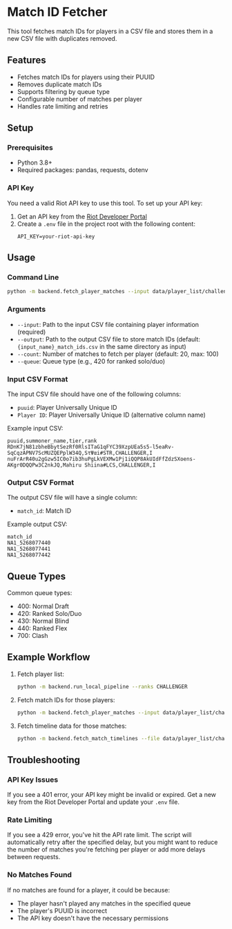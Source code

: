 # Match ID Fetcher

This tool fetches match IDs for players in a CSV file and stores them in a new CSV file with duplicates removed.

## Features

- Fetches match IDs for players using their PUUID
- Removes duplicate match IDs
- Supports filtering by queue type
- Configurable number of matches per player
- Handles rate limiting and retries

## Setup

### Prerequisites

- Python 3.8+
- Required packages: pandas, requests, dotenv

### API Key

You need a valid Riot API key to use this tool. To set up your API key:

1. Get an API key from the [Riot Developer Portal](https://developer.riotgames.com/)
2. Create a `.env` file in the project root with the following content:
   ```
   API_KEY=your-riot-api-key
   ```

## Usage

### Command Line

```bash
python -m backend.fetch_player_matches --input data/player_list/challenger_players.csv --count 50
```

### Arguments

- `--input`: Path to the input CSV file containing player information (required)
- `--output`: Path to the output CSV file to store match IDs (default: `{input_name}_match_ids.csv` in the same directory as input)
- `--count`: Number of matches to fetch per player (default: 20, max: 100)
- `--queue`: Queue type (e.g., 420 for ranked solo/duo)

### Input CSV Format

The input CSV file should have one of the following columns:
- `puuid`: Player Universally Unique ID
- `Player ID`: Player Universally Unique ID (alternative column name)

Example input CSV:
```
puuid,summoner_name,tier,rank
RDnK7jN81zbheBbytSezRf0RlsITaG1qFYC39XzpUEa5s5-l5eaRv-SqCqzAPNV7ScMUZQEPplW34Q,SτΨαi#STR,CHALLENGER,I
nuFrArR40u2gGzw5IC0o7ib3huPgLkVEXMw1Pj1iQQP8AkUIdFfZdzSXoens-AKgr0DQQPw3C2nkJQ,Mahiru Shiina#LCS,CHALLENGER,I
```

### Output CSV Format

The output CSV file will have a single column:
- `match_id`: Match ID

Example output CSV:
```
match_id
NA1_5268077440
NA1_5268077441
NA1_5268077442
```

## Queue Types

Common queue types:
- 400: Normal Draft
- 420: Ranked Solo/Duo
- 430: Normal Blind
- 440: Ranked Flex
- 700: Clash

## Example Workflow

1. Fetch player list:
   ```bash
   python -m backend.run_local_pipeline --ranks CHALLENGER
   ```

2. Fetch match IDs for those players:
   ```bash
   python -m backend.fetch_player_matches --input data/player_list/challenger_players.csv --count 50 --queue 420
   ```

3. Fetch timeline data for those matches:
   ```bash
   python -m backend.fetch_match_timelines --file data/player_list/challenger_players_match_ids.csv
   ```

## Troubleshooting

### API Key Issues

If you see a 401 error, your API key might be invalid or expired. Get a new key from the Riot Developer Portal and update your `.env` file.

### Rate Limiting

If you see a 429 error, you've hit the API rate limit. The script will automatically retry after the specified delay, but you might want to reduce the number of matches you're fetching per player or add more delays between requests.

### No Matches Found

If no matches are found for a player, it could be because:
- The player hasn't played any matches in the specified queue
- The player's PUUID is incorrect
- The API key doesn't have the necessary permissions
